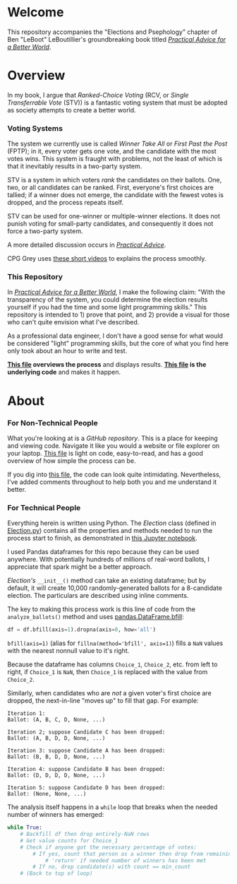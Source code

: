 # Welcome
This repository accompanies the "Elections and Psephology" chapter of Ben "LeBoot" LeBoutillier's groundbreaking book titled [*Practical Advice for a Better World*](https://benleboutillier.com/books/Practical_Advice).

# Overview
In my book, I argue that *Ranked-Choice Voting* (RCV, or *Single Transferrable Vote* (STV)) is a fantastic voting system that must be adopted as society attempts to create a better world.

### Voting Systems
The system we currently use is called *Winner Take All* or *First Past the Post* (FPTP); in it, every voter gets one vote, and the candidate with the most votes wins. This system is fraught with problems, not the least of which is that it inevitably results in a two-party system.

STV is a system in which voters *rank* the candidates on their ballots. One, two, or all candidates can be ranked. First, everyone's first choices are tallied; if a winner does not emerge, the candidate with the fewest votes is dropped, and the process repeats itself.

STV can be used for one-winner or multiple-winner elections. It does not punish voting for small-party candidates, and consequently it does not force a two-party system.

A more detailed discussion occurs in [*Practical Advice*](https://benleboutillier.com/books/Practical_Advice).

CPG Grey uses [these short videos](https://www.cgpgrey.com/politics-in-the-animal-kingdom/) to explains the process smoothly. 

### This Repository
In [*Practical Advice for a Better World*](https://benleboutillier.com/books/Practical_Advice), I make the following claim: "With the transparency of the system, you could determine the election results yourself if you had the time and some light programming skills." This repository is intended to 1) prove that point, and 2) provide a visual for those who can't quite envision what I've described.

As a professional data engineer, I don't have a good sense for what would be considered "light" programming skills, but the core of what you find here only took about an hour to write and test.

**[This file](./stv.ipynb) overviews the process** and displays results. **[This file](./Election.py) is the underlying code** and makes it happen.

# About

### For Non-Technical People
What you're looking at is a *GitHub repository*. This is a place for keeping and viewing code. Navigate it like you would a website or file explorer on your laptop. [This file](./stv.ipynb) is light on code, easy-to-read, and has a good overview of how simple the process can be.

If you dig into [this file](./Election.py), the code can look quite intimidating. Nevertheless, I've added comments throughout to help both you and me understand it better.

### For Technical People
Everything herein is written using Python. The *Election* class (defined in [Election.py](Election.py)) contains all the properties and methods needed to run the process start to finish, as demonstrated in [this Jupyter notebook](./stv.ipynb).

I used Pandas dataframes for this repo because they can be used anywhere. With potentially hundreds of millions of real-word ballots, I appreciate that spark might be a better approach.

*Election's* `__init__()` method can take an existing dataframe; but by default, it will create 10,000 randomly-generated ballots for a 8-candidate election. The particulars are described using inline comments.

The key to making this process work is this line of code from the `analyze_ballots()` method and uses [pandas.DataFrame.bfill](https://pandas.pydata.org/pandas-docs/stable/reference/api/pandas.DataFrame.bfill.html):
```python
df = df.bfill(axis=1).dropna(axis=0, how='all')
```
`bfill(axis=1)` (alias for `fillna(method='bfill', axis=1)`) fills a `NaN` values with the nearest nonnull value to it's right.

Because the dataframe has columns `Choice_1`, `Choice_2`, etc. from left to right, if `Choice_1` is `NaN`, then `Choice_1` is replaced with the value from `Choice_2`.

Similarly, when candidates who are *not* a given voter's first choice are dropped, the next-in-line "moves up" to fill that gap. For example:
```console
Iteration 1:
Ballot: (A, B, C, D, None, ...)

Iteration 2; suppose Candidate C has been dropped:
Ballot: (A, B, D, D, None, ...)

Iteration 3: suppose Candidate A has been dropped:
Ballot: (B, B, D, D, None, ...)

Iteration 4: suppose Candidate B has been dropped:
Ballot: (D, D, D, D, None, ...)

Iteration 5: suppose Candidate D has been dropped:
Ballot: (None, None, ...)
```

The analysis itself happens in a `while` loop that breaks when the needed number of winners has emerged:
```python
while True:
    # Backfill df then drop entirely-NaN rows
    # Get value counts for Choice_1
    # Check if anyone got the necessary percentage of votes:
        # If yes, count that person as a winner then drop from remaining options
            # 'return' if needed number of winners has been met
        # If no, drop candidate(s) with count == min_count
    # (Back to top of loop)
```